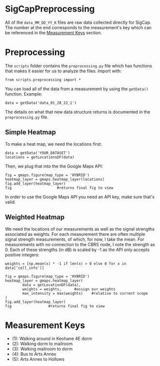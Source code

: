 # SigCapPreprocessing

All of the ``data_MM_DD_YY_K`` files are raw data collected directly for SigCap. The number at the end corresponds to the measurement's key which can be referenced in the [Measurement Keys](#measurement-keys) section. 


# Preprocessing

The ``scripts`` folder contains the ``preprocessing.py`` file which has functions that makes it easier for us to analyze the files. Import with:

	from scripts.preprocessing import *

You can load all of the data from a measurement by using the ``getData()`` function. Example:

	data = getData('data_01_28_22_1')

The details on what that new data structure returns is documented in the ``preprocessing.py`` file. 

## Simple Heatmap

To make a heat map, we need the locations first:
	
	data = getData('YOUR_DATASET')
	locations = getLocationsDF(data)

Then, we plug that into the the Google Maps API:

	fig = gmaps.figure(map_type = 'HYBRID')
	heatmap_layer = gmaps.heatmap_layer(locations)
	fig.add_layer(heatmap_layer)
	fig 					#returns final fig to view

In order to use the Google Maps API you need an API key, make sure that's valid.

## Weighted Heatmap

We need the locations of our measurements as well as the signal strengths associated as weights. For each measurement there are often multiple signal strength measurements, of which, for now, I take the mean. For measurements with no connection to the CBRS node, I note the strength as 0. Each of these strengths (in dB) is scaled by -1 as the API only accepts positive integers:

	weights = [np.mean(x) * -1 if len(x) > 0 else 0 for x in data['cell_info']]

	fig = gmaps.figure(map_type = 'HYBRID')
	heatmap_layer = gmaps.heatmap_layer(
    		data = getLocationDF(data),
    		weights = weights, 		#assign our weights
    		max_intensity = max(weights)	#relative to current scope
	)
	fig.add_layer(heatmap_layer)
	fig					#returns final fig to view

# Measurement Keys

- (1): Walking around in Keohane 4E dorm
- (2): Walking dorm to mailroom
- (3): Walking mailroom to dorm
- (4): Bus to Arts Annex
- (5): Arts Annex to Hollows